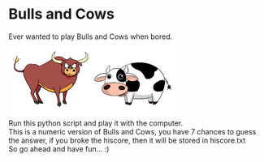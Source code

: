 # Bulls and Cows

Ever wanted to play Bulls and Cows when bored.
<br>
<img src = '/BullsAndCows.png/' alt = "Bulls and Cows image">
<br>
Run this python script and play it with the computer.
<br>
This is a numeric version of Bulls and Cows, you have 7 chances to guess the answer, if you broke the hiscore, then it will be stored in hiscore.txt
<br>
So go ahead and have fun... :)
